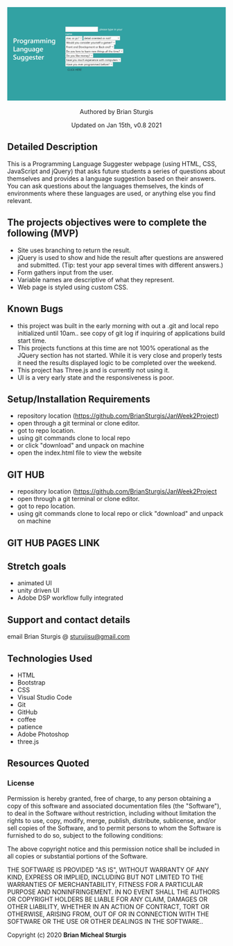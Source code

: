 
<div align="center">
<img src="img/capture.jpg" width="auto" height="auto" >
</div>
<p align="center"> Authored by Brian Sturgis</p>
<p align="center">Updated on Jan 15th, v0.8 2021</p>

## Detailed Description
This is a Programming Language Suggester webpage (using HTML, CSS, JavaScript and jQuery) that asks future students a series of questions about themselves and provides a language suggestion based on their answers. You can ask questions about the languages themselves, the kinds of environments where these languages are used, or anything else you find relevant. 

## The projects objectives were to complete the following (MVP)
- Site uses branching to return the result.
- jQuery is used to show and hide the result after questions are answered and submitted. (Tip: test your app several times with different answers.)
- Form gathers input from the user.
- Variable names are descriptive of what they represent.
- Web page is styled using custom CSS.

## Known Bugs
- this project was built in the early morning with out a .git and local repo initialized until 10am..  see copy of git log if inquiring of applications build start time.
- This projects functions at this time are not 100% operational as the JQuery section has not started. While it is very close and properly tests it need the results displayed logic to be completed over the weekend.
- This project has Three.js and is currently not using it.
- UI is a very early state and the responsiveness is poor.

## Setup/Installation Requirements
- repository location (https://github.com/BrianSturgis/JanWeek2Project)
- open through a git terminal or clone editor.
- got to repo location.
- using git commands clone to local repo
- or click "download" and unpack on machine
- open the index.html file to view the website

## GIT HUB
- repository location (https://github.com/BrianSturgis/JanWeek2Project
- open through a git terminal or clone editor.
- got to repo location.
- using git commands clone to local repo or click "download" and unpack on machine

## GIT HUB PAGES LINK


## Stretch goals
- animated UI
- unity driven UI
- Adobe DSP workflow fully integrated 

## Support and contact details
email Brian Sturgis @ <sturujisu@gmail.com>

## Technologies Used
* HTML
* Bootstrap
* CSS
* Visual Studio Code
* Git
* GitHub
* coffee
* patience
* Adobe Photoshop
* three.js

## Resources Quoted

### License
Permission is hereby granted, free of charge, to any person obtaining a copy of this software and associated documentation files (the "Software"), to deal in the Software without restriction, including without limitation the rights to use, copy, modify, merge, publish, distribute, sublicense, and/or sell copies of the Software, and to permit persons to whom the Software is furnished to do so, subject to the following conditions:

The above copyright notice and this permission notice shall be included in all copies or substantial portions of the Software.

THE SOFTWARE IS PROVIDED "AS IS", WITHOUT WARRANTY OF ANY KIND, EXPRESS OR IMPLIED, INCLUDING BUT NOT LIMITED TO THE WARRANTIES OF MERCHANTABILITY, FITNESS FOR A PARTICULAR PURPOSE AND NONINFRINGEMENT. IN NO EVENT SHALL THE AUTHORS OR COPYRIGHT HOLDERS BE LIABLE FOR ANY CLAIM, DAMAGES OR OTHER LIABILITY, WHETHER IN AN ACTION OF CONTRACT, TORT OR OTHERWISE, ARISING FROM, OUT OF OR IN CONNECTION WITH THE SOFTWARE OR THE USE OR OTHER DEALINGS IN THE SOFTWARE..

Copyright (c) 2020 **Brian Micheal Sturgis**